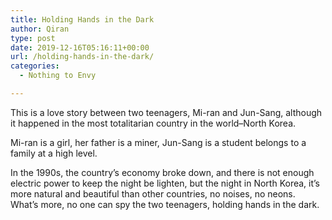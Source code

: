 ```yaml
---
title: Holding Hands in the Dark
author: Qiran
type: post
date: 2019-12-16T05:16:11+00:00
url: /holding-hands-in-the-dark/
categories:
  - Nothing to Envy

---
```

This is a love story between two teenagers, Mi-ran and Jun-Sang, although it happened in the most totalitarian country in the world&#8211;North Korea.

Mi-ran is a girl, her father is a miner, Jun-Sang is a student belongs to a family at a high level.

In the 1990s, the country&#8217;s economy broke down, and there is not enough electric power to keep the night be lighten, but the night in North Korea, it&#8217;s more natural and beautiful than other countries, no noises, no neons. What&#8217;s more, no one can spy the two teenagers, holding hands in the dark.